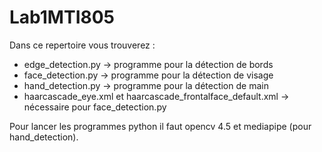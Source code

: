 # Lab1MTI805

Dans ce repertoire vous trouverez : 
  - edge_detection.py -> programme pour la détection de bords
  - face_detection.py -> programme pour la détection de visage
  - hand_detection.py -> programme pour la détection de main
  - haarcascade_eye.xml et haarcascade_frontalface_default.xml -> nécessaire pour face_detection.py
  
 Pour lancer les programmes python il faut opencv 4.5 et mediapipe (pour hand_detection).

